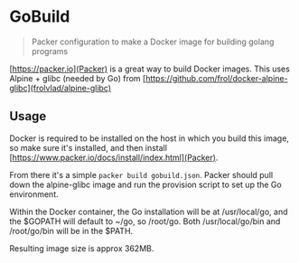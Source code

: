 # GoBuild
> Packer configuration to make a Docker image for building golang programs

[https://packer.io](Packer) is a great way to build Docker images. This uses Alpine + glibc (needed by Go) from [https://github.com/frol/docker-alpine-glibc](frolvlad/alpine-glibc)

## Usage

Docker is required to be installed on the host in which you build this image, so make sure it's installed, and then install [https://www.packer.io/docs/install/index.html](Packer). 

From there it's a simple `packer build gobuild.json`. Packer should pull down the alpine-glibc image and run the provision script to set up the Go environment.

Within the Docker container, the Go installation will be at /usr/local/go, and the $GOPATH will default to ~/go, so /root/go. Both /usr/local/go/bin and /root/go/bin will be in the $PATH.

Resulting image size is approx 362MB.
